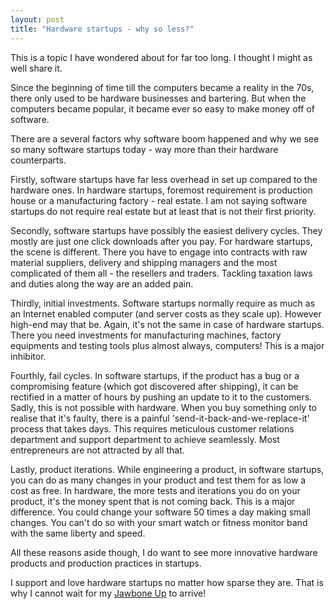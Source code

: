 ```yaml
---
layout: post
title: "Hardware startups - why so less?"
---
```

This is a topic I have wondered about for far too long. I thought I might as well share it.

Since the beginning of time till the computers became a reality in the 70s, there only used to be hardware businesses and bartering. But when the computers became popular, it became ever so easy to make money off of software.

There are a several factors why software boom happened and why we see so many software startups today - way more than their hardware counterparts. 

Firstly, software startups have far less overhead in set up compared to the hardware ones. In hardware startups, foremost requirement is production house or a manufacturing factory - real estate. I am not saying software startups do not require real estate but at least that is not their first priority. 

Secondly, software startups have possibly the easiest delivery cycles. They mostly are just one click downloads after you pay. For hardware startups, the scene is different. There you have to engage into contracts with raw material suppliers, delivery and shipping managers and the most complicated of them all - the resellers and traders. Tackling taxation laws and duties along the way are an added pain. 

Thirdly, initial investments. Software startups normally require as much as an Internet enabled computer (and server costs as they scale up). However high-end may that be. Again, it's not the same in case of hardware startups. There you need investments for manufacturing machines, factory equipments and testing tools plus almost always, computers! This is a major inhibitor.

Fourthly, fail cycles. In software startups, if the product has a bug or a compromising feature (which got discovered after shipping), it can be rectified in a matter of hours by pushing an update to it to the customers. Sadly, this is not possible with hardware. When you buy something only to realise that it's faulty, there is a painful 'send-it-back-and-we-replace-it' process that takes days. This requires meticulous customer relations department and support department to achieve seamlessly. Most entrepreneurs are not attracted by all that.

Lastly, product iterations. While engineering a product, in software startups, you can do as many changes in your product and test them for as low a cost as free. In hardware, the more tests and iterations you do on your product, it's the money spent that is not coming back. This is a major difference. You could change your software 50 times a day making small changes. You can't do so with your smart watch or fitness monitor band with the same liberty and speed.

All these reasons aside though, I do want to see more innovative hardware products and production practices in startups.

I support and love hardware startups no matter how sparse they are. That is why I cannot wait for my [Jawbone Up](http://www.wired.com/gadgetlab/2013/04/jawbone-up/) to arrive!


